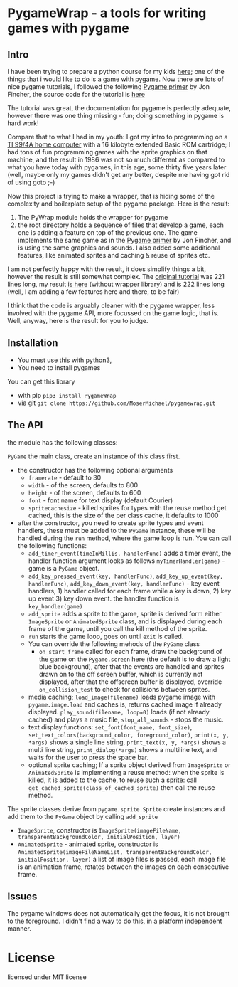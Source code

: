 # PygameWrap - a tools for writing games with pygame

## Intro

I have been trying to prepare a python course for my kids [here](https://github.com/MoserMichael/pythoncourse); one of the things that i would like to do is a game with pygame.
Now there are lots of nice pygame tutorials, I followed the following [Pygame primer](https://realpython.com/pygame-a-primer/) by Jon Fincher, the source code for the tutorial is [here](https://github.com/realpython/materials/tree/master/pygame-a-primer)

The tutorial was great, the documentation for pygame is perfectly adequate, however there was one thing missing - fun; doing something in pygame is hard work!

Compare that to what I had in my youth: I got my intro to programming on a [TI 99/4A home computer](https://en.wikipedia.org/wiki/Texas_Instruments_TI-99/4A) with a 16 kilobyte extended Basic ROM cartridge; I had tons of fun programming games with the sprite graphics on that machine, and the result in 1986 was not so much different as compared to what you have today with pygames, in this age, some thirty five years later (well, maybe only my games didn't get any better, despite me having got rid of using goto ;-)

Now this project is trying to make a wrapper, that is hiding some of the complexity and boilerplate setup of the pygame package.
Here is the result: 

1) The PyWrap module holds the wrapper for pygame
2) the root directory holds a sequence of files that develop a game, each one is adding a feature on top of the previous one. The game implements the same game as in the  [Pygame primer](https://realpython.com/pygame-a-primer/) by Jon Fincher, and is using the same graphics and sounds. I also added some additional features, like animated sprites and caching & reuse of sprites etc.

I am not perfectly happy with the result, it does simplify things a bit, however the result is still somewhat complex.
The [original tutorial](https://github.com/realpython/materials/blob/master/pygame-a-primer/py_tut_with_images.py) was 221 lines long, my result [is here](https://github.com/MoserMichael/pygamewrap/blob/master/08-add-sounds.py) (without wrapper library) and is 222 lines long (well, I am adding a few features here and there, to be fair)

I think that the code is arguably cleaner with the pygame wrapper, less involved with the pygame API, more focussed on the game logic, that is.
Well, anyway, here is the result for you to judge.

## Installation

* You must use this with python3, 
* You need to install pygames 

You can get this library

* with pip ```pip3 install PygameWrap```
* via git ```git clone https://github.com/MoserMichael/pygamewrap.git```


## The API

the module has the following classes:

```PyGame``` the main class, create an instance of this class first.

* the constructor has the following optional arguments
    * ```framerate``` - default to 30
    * ```width``` - of the screen, defaults to 800
    * ```height``` - of the screen, defaults to 600
    * ```font``` - font name for text display (default Courier)
    * ```spritecachesize``` - killed sprites for types with the reuse method get cached, this is the size of the per class cache, it defaults to 1000
* after the constructor, you need to create sprite types and event handlers, these must be added to the ```PyGame``` instance, these will be handled during the ```run``` method, where the game loop is run. You can call the following functions:
    * ```add_timer_event(timeInMillis, handlerFunc)``` adds a timer event, the handler function argument looks as follows ```myTimerHandler(game)``` - game is a ```PyGame``` object.
    * ```add_key_pressed_event(key, handlerFunc)```, ```add_key_up_event(key, handlerFunc)```, ```add_key_down_event(key, handlerFunc)``` - key event handlers, 1) handler called for each frame while a key is down, 2) key up event 3) key down event. the handler function is ```key_handler(game)```
    * ```add_sprite``` adds a sprite to the game, sprite is derived form either ```ImageSprite``` or  ```AnimatedSprite``` class, and is displayed during each frame of the game, until you call the kill method of the sprite.
    * ```run``` starts the game loop, goes on until ```exit``` is called.
    * You can override the following mehods of the ```PyGame``` class
        * ```on_start_frame``` called for each frame, draw the background of the game on the ```Pygame.screen```  here (the default is to draw a light blue background), after that the events are handled and sprites drawn on to the off screen buffer, which is currently not displayed, after that the offscreen buffer is displayed, override ```on_collision_test``` to check for collisions between sprites.
    * media caching; ```load_image(filename)``` loads pygame image with ```pygame.image.load``` and caches is, returns cached image if already displayed. ```play_sound(filename, loop=0)``` loads (if not already cached) and plays a music file, ```stop_all_sounds``` - stops the music.
    * text display functions: ```set_font(font_name, font_size)```, ```set_text_colors(background_color, foreground_color)```, ```print(x, y, *args)``` shows a single line string, ```print_text(x, y, *args)``` shows a multi line string, ```print_dialog(*args)``` shows a multiline text, and waits for the user to press the space bar.
    * optional sprite caching; If a sprite object derived from ```ImageSprite``` or ```AnimatedSprite``` is implementing a reuse method: when the sprite is killed, it is added to the cache, to reuse such a sprite: call ```get_cached_sprite(class_of_cached_sprite)``` then call the reuse method.

The sprite classes derive from ```pygame.sprite.Sprite``` create instances and add them to the ```PyGame``` object by calling ```add_sprite```
* ```ImageSprite```, constructor is ```ImageSprite(imageFileName, transparentBackgroundColor, initialPosition, layer)```
* ```AnimatedSprite``` - animated sprite, constructor is ```AnimatedSprite(imageFileNameList, transparentBackgroundColor, initialPosition, layer)``` a list of image files is passed, each image file is an animation frame, rotates between the images on each consecutive frame.


## Issues

The pygame windows does not automatically get the focus, it is not brought to the foreground. I didn't find a way to do this, in a platform independent manner.

# License 

licensed under MIT license



